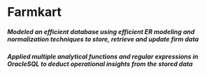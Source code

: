 # Farmkart

##### Modeled an efficient database using efficient ER modeling and normalization techniques to store, retrieve and update firm data

##### Applied multiple analytical functions and regular expressions in OracleSQL to deduct operational insights from the stored data
